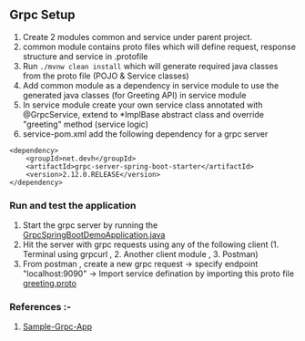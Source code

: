 ## Grpc Setup

1. Create 2 modules common and service under parent project.
2. common module contains proto files which will define request, response structure and service in .protofile
3. Run `./mvnw clean install` which will generate required java classes from the proto file (POJO & Service classes)
4. Add common module as a dependency in service module to use the generated java classes (for Greeting API) in service module
5. In service module create your own service class annotated with @GrpcService, extend to *ImplBase abstract class and override "greeting" method (service logic)
6. service-pom.xml add the following dependency for a grpc server
```shell
<dependency>
	<groupId>net.devh</groupId>
	<artifactId>grpc-server-spring-boot-starter</artifactId>
	<version>2.12.0.RELEASE</version>
</dependency>
```


### Run and test the application

1. Start the grpc server by running the [GrpcSpringBootDemoApplication.java](greeting-service%2Fsrc%2Fmain%2Fjava%2Fcom%2Fexample%2Fgrpc%2FGrpcSpringBootDemoApplication.java)
2. Hit the server with grpc requests using any of the following client (1. Terminal using grpcurl , 2. Another client module , 3. Postman)
3. From postman , create a new grpc request -> specify endpoint "localhost:9090" -> Import service defination by importing this proto file [greeting.proto](greeting-common%2Fsrc%2Fmain%2Fproto%2Fgreeting.proto)

[](greeting-service/docs/postman.png)
### References :-
1. [Sample-Grpc-App](https://yidongnan.github.io/grpc-spring-boot-starter/en/server/getting-started.html)
